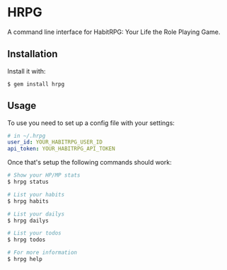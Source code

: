 # HRPG

A command line interface for HabitRPG: Your Life the Role Playing Game.

## Installation

Install it with:

    $ gem install hrpg

## Usage

To use you need to set up a config file with your settings:

```yaml
# in ~/.hrpg
user_id: YOUR_HABITRPG_USER_ID
api_token: YOUR_HABITRPG_API_TOKEN
```

Once that's setup the following commands should work:

```sh
# Show your HP/MP stats
$ hrpg status

# List your habits
$ hrpg habits

# List your dailys
$ hrpg dailys

# List your todos
$ hrpg todos

# For more information
$ hrpg help
```

